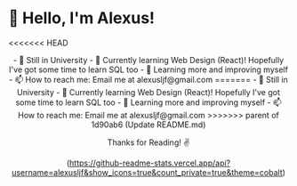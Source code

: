 # 👋  Hello, I'm Alexus!

<<<<<<< HEAD
<div align="center">
  - 🏫 Still in University 
  - 📖 Currently learning Web Design (React)! Hopefully I've got some time to learn SQL too
  - 🌠 Learning more and improving myself
  - 📫 How to reach me: Email me at alexusljf@gmail.com
=======
- 📖 Still in University 
- 📖 Currently learning Web Design (React)! Hopefully I've got some time to learn SQL too
- 🌠 Learning more and improving myself
- 📫 How to reach me: Email me at alexusljf@gmail.com
>>>>>>> parent of 1d90ab6 (Update README.md)

  Thanks for Reading! ✌️
  
  (https://github-readme-stats.vercel.app/api?username=alexusljf&show_icons=true&count_private=true&theme=cobalt)
  
</div>
